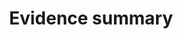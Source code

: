 ---
title: 'Evidence summary'
field: 'is.evidenceSummary'
slug: 'is-evidencesummary'
description: 'A narrative summary of the evidence presented in the resource.'
required: False
module: 'Evaluation'
cluster: 'Impact'
policy: 'Free value. Single value only.'
layout: 'home'
---